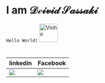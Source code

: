 # I am &Dscr;&escr;&iscr;&vscr;&iscr;&dscr; &Sscr;&ascr;&sscr;&sscr;&ascr;&kscr;&iscr;
`Hello World!`
<img alt="Vinho" height="50" width="50" src="https://unavatar.vercel.app/github/deividsassaki">
# 
linkedin  | Facebook
--------- | ------
<a href="https://www.linkedin.com/in/deivid-sassaki/" target="_blank"><img src="https://img.shields.io/badge/-white?logo=LinkedIn&logoColor=0A66C2&style=plastic" target="_blank" rel="noopener noreferrer"></a> | <a href="https://www.facebook.com/deivid.sassaki" target="_blank"><img src="https://img.shields.io/badge/-white?logo=Facebook&logoColor=1877F2&style=plastic" target="_blank" rel="noopener noreferrer"></a>
